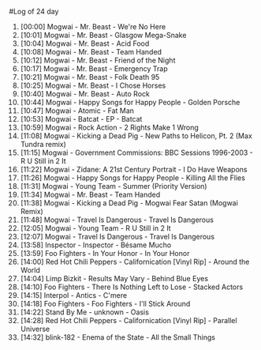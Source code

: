#Log of 24 day

1. [00:00] Mogwai - Mr. Beast - We're No Here
1. [10:01] Mogwai - Mr. Beast - Glasgow Mega-Snake
1. [10:04] Mogwai - Mr. Beast - Acid Food
1. [10:08] Mogwai - Mr. Beast - Team Handed
1. [10:12] Mogwai - Mr. Beast - Friend of the Night
1. [10:17] Mogwai - Mr. Beast - Emergency Trap
1. [10:21] Mogwai - Mr. Beast - Folk Death 95
1. [10:25] Mogwai - Mr. Beast - I Chose Horses
1. [10:40] Mogwai - Mr. Beast - Auto Rock
1. [10:44] Mogwai - Happy Songs for Happy People - Golden Porsche
1. [10:47] Mogwai - Atomic - Fat Man
1. [10:53] Mogwai - Batcat - EP - Batcat
1. [10:59] Mogwai - Rock Action - 2 Rights Make 1 Wrong
1. [11:08] Mogwai - Kicking a Dead Pig - New Paths to Helicon, Pt. 2 (Max Tundra remix)
1. [11:15] Mogwai - Government Commissions: BBC Sessions 1996-2003 - R U Still in 2 It
1. [11:22] Mogwai - Zidane: A 21st Century Portrait - I Do Have Weapons
1. [11:26] Mogwai - Happy Songs for Happy People - Killing All the Flies
1. [11:31] Mogwai - Young Team - Summer (Priority Version)
1. [11:34] Mogwai - Mr. Beast - Team Handed
1. [11:38] Mogwai - Kicking a Dead Pig - Mogwai Fear Satan (Mogwai Remix)
1. [11:48] Mogwai - Travel Is Dangerous - Travel Is Dangerous
1. [12:05] Mogwai - Young Team - R U Still in 2 It
1. [12:07] Mogwai - Travel Is Dangerous - Travel Is Dangerous
1. [13:58] Inspector - Inspector - Bésame Mucho
1. [13:59] Foo Fighters - In Your Honor - In Your Honor
1. [14:00] Red Hot Chili Peppers - Californication [Vinyl Rip] - Around the World
1. [14:04] Limp Bizkit - Results May Vary - Behind Blue Eyes
1. [14:10] Foo Fighters - There Is Nothing Left to Lose - Stacked Actors
1. [14:15] Interpol - Antics - C'mere
1. [14:18] Foo Fighters - Foo Fighters - I'll Stick Around
1. [14:22] Stand By Me - unknown - Oasis
1. [14:28] Red Hot Chili Peppers - Californication [Vinyl Rip] - Parallel Universe
1. [14:32] blink-182 - Enema of the State - All the Small Things
